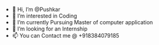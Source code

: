 - 👋 Hi, I’m @Pushkar 
- 👀 I’m interested in Coding 
- 🌱 I’m currently Pursuing Master of computer application 
- 💞️ I’m looking for an Internship 
- 📫 You can Contact me @ +918384079185
<!---
Pushkar212/Pushkar212 is a ✨ special ✨ repository because its `README.md` (this file) appears on your GitHub profile.
You can click the Preview link to take a look at your changes.
--->
